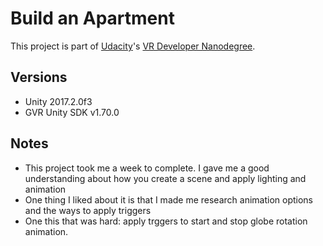 # Build an Apartment

This project is part of [Udacity](https://www.udacity.com "Udacity - Be in demand")'s [VR Developer Nanodegree](https://www.udacity.com/course/vr-developer-nanodegree--nd017).

## Versions
- Unity 2017.2.0f3
- GVR Unity SDK v1.70.0


## Notes

- This project took me a week to complete. I gave me a good understanding about how you create a scene and apply lighting
and animation
- One thing I liked about it is that I made me research animation options and the ways to apply triggers
- One this that was hard: apply trggers to start and stop globe rotation animation. 